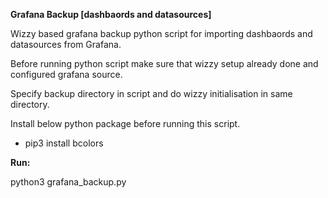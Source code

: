 **Grafana Backup [dashbaords  and  datasources]**

Wizzy based grafana backup python script for  importing dashbaords and  datasources from Grafana.

Before running python script make sure that wizzy setup already  done and  configured grafana source.

Specify backup directory  in script and  do wizzy initialisation in same directory.


Install below python package before running this script. 

- pip3 install bcolors

**Run:**

python3 grafana_backup.py







